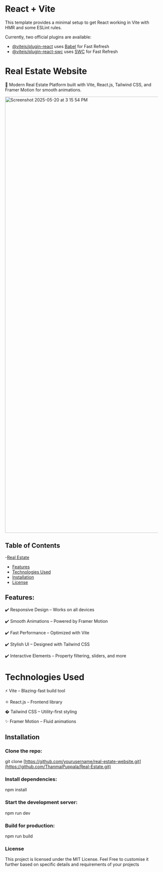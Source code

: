 # React + Vite

This template provides a minimal setup to get React working in Vite with HMR and some ESLint rules.

Currently, two official plugins are available:

- [@vitejs/plugin-react](https://github.com/vitejs/vite-plugin-react/blob/main/packages/plugin-react) uses [Babel](https://babeljs.io/) for Fast Refresh
- [@vitejs/plugin-react-swc](https://github.com/vitejs/vite-plugin-react/blob/main/packages/plugin-react-swc) uses [SWC](https://swc.rs/) for Fast Refresh

# Real Estate Website
🚀 Modern Real Estate Platform built with Vite, React.js, Tailwind CSS, and Framer Motion for smooth animations.

<img width="1437" alt="Screenshot 2025-05-20 at 3 15 54 PM" src="https://github.com/user-attachments/assets/6f18513c-dfc4-462f-a4f8-661d4902999f" />

## Table of Contents

 -[Real Estate](#real-estate-website)
 - [Features](#features)
 - [Technologies Used](#technologies-used)
 - [Installation](#installation)
 - [License](#license)
 

 ## Features:
 
✔️ Responsive Design – Works on all devices

✔️ Smooth Animations – Powered by Framer Motion

✔️ Fast Performance – Optimized with Vite

✔️ Stylish UI – Designed with Tailwind CSS

✔️ Interactive Elements – Property filtering, sliders, and more

# Technologies Used

⚡ Vite – Blazing-fast build tool

⚛️ React.js – Frontend library

� Tailwind CSS – Utility-first styling

✨ Framer Motion – Fluid animations

## Installation

### Clone the repo:

git clone [https://github.com/yourusername/real-estate-website.git](https://github.com/ThanmaiPuppala/Real-Estate.git)

### Install dependencies:

npm install

### Start the development server:

npm run dev

### Build for production:

npm run build

### License

This project is licensed under the MIT License.
Feel Free to customise it further based on specific details and requirements of your projects

